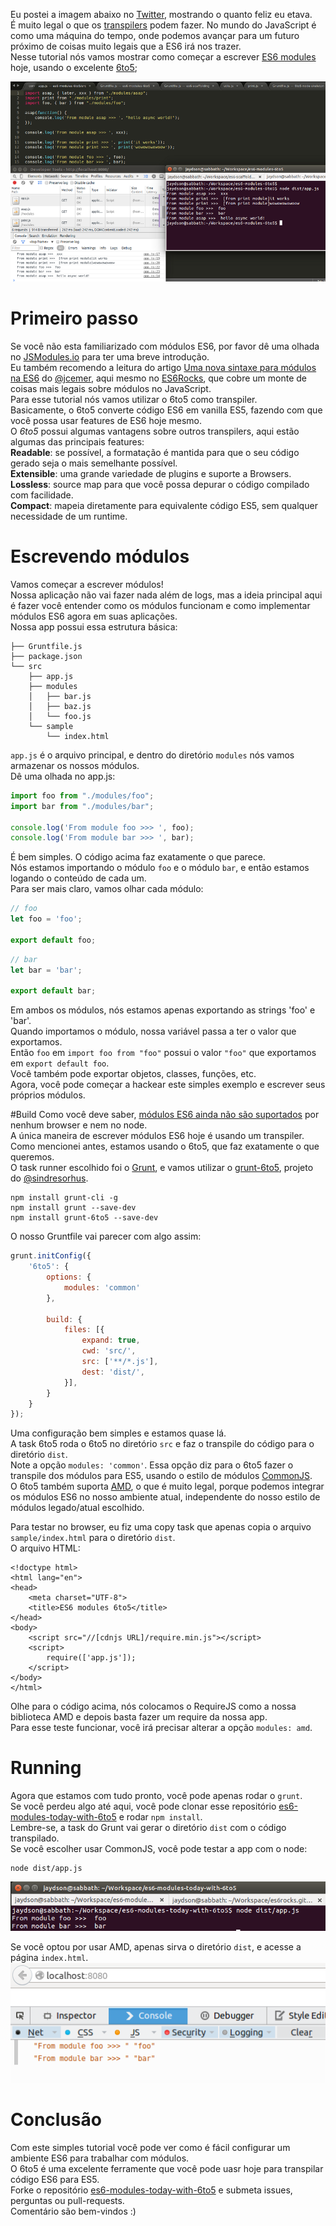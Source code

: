 <!--
layout: post
title: Módulos ES6 hoje com o 6to5
date: 2014-10-28T12:49:54.528Z
comments: true
published: true
keywords: ES6, modules, 6to5
description: Um tutorial sobre o uso de módulos ES6 hoje com o 6to5
categories: Modules, Tutorial
authorName: Jaydson Gomes
authorLink: http://twitter.com/jaydson
-->
<!--more-->
Eu postei a imagem abaixo no [Twitter](https://twitter.com/jaydson/status/526882798263881730), mostrando o quanto feliz eu etava.  
É muito legal o que os [transpilers](http://en.wikipedia.org/wiki/Source-to-source_compiler) podem fazer. No mundo do JavaScript é como uma máquina do tempo, onde podemos avançar para um futuro próximo de coisas muito legais que a ES6 irá nos trazer.  
Nesse tutorial nós vamos mostrar como começar a escrever [ES6 modules](http://jsmodules.io/) hoje, usando o excelente [6to5](https://github.com/sebmck/6to5);  

![modules today with 6to5](/img/modules-today-6to5.png)

# Primeiro passo
Se você não esta familiarizado com módulos ES6, por favor dê uma olhada no [JSModules.io](http://jsmodules.io/) para ter uma breve introdução.  
Eu também recomendo a leitura do artigo [Uma nova sintaxe para módulos na ES6](http://es6rocks.com/pt-br/2014/07/a-new-syntax-for-modules-in-es6/) do [@jcemer](http://twitter.com/jcemer), aqui mesmo no [ES6Rocks](http://es6rocks.com), que cobre um monte de coisas mais legais sobre módulos no JavaScript.  
Para esse tutorial nós vamos utilizar o 6to5 como transpiler.  
Basicamente, o 6to5 converte código ES6 em vanilla ES5, fazendo com que você possa usar features de ES6 hoje mesmo.  
O _6to5_  possui algumas vantagens sobre outros transpilers, aqui estão algumas das principais features:  
__Readable__: se possível, a formatação é mantida para que o seu código gerado seja o mais semelhante possível.  
__Extensible__: uma grande variedade de plugins e suporte a Browsers.  
__Lossless__: source map para que você possa depurar o código compilado com facilidade.  
__Compact__: mapeia diretamente para equivalente código ES5, sem qualquer necessidade de um runtime.  

# Escrevendo módulos
Vamos começar a escrever módulos!  
Nossa aplicação não vai fazer nada além de logs, mas a ideia principal aqui é fazer você entender como os módulos funcionam e como implementar módulos ES6 agora em suas aplicações.  
Nossa app possui essa estrutura básica:  
```
├── Gruntfile.js
├── package.json
└── src
    ├── app.js
    ├── modules
    │   ├── bar.js
    │   ├── baz.js
    │   └── foo.js
    └── sample
        └── index.html
```
`app.js` é o arquivo principal, e dentro do diretório `modules` nós vamos armazenar os nossos módulos.  
Dê uma olhada no app.js:  
```javascript
import foo from "./modules/foo";
import bar from "./modules/bar";

console.log('From module foo >>> ', foo);
console.log('From module bar >>> ', bar);
```
É bem simples. O código acima faz exatamente o que parece.  
Nós estamos importando o módulo `foo` e o módulo `bar`, e então estamos logando o conteúdo de cada um.  
Para ser mais claro, vamos olhar cada módulo:  
```javascript
// foo
let foo = 'foo';

export default foo;
```
```javascript
// bar
let bar = 'bar';

export default bar;
```
Em ambos os módulos, nós estamos apenas exportando as strings 'foo' e 'bar'.  
Quando importamos o módulo, nossa variável passa a ter o valor que exportamos.  
Então `foo` em `import foo from "foo"` possui o valor `"foo"` que exportamos em `export default foo`.  
Você também pode exportar objetos, classes, funções, etc.  
Agora, você pode começar a hackear este simples exemplo e escrever seus próprios módulos.  

#Build
Como você deve saber, [módulos ES6 ainda não são suportados](http://kangax.github.io/compat-table/es6/) por nenhum browser e nem no node.  
A única maneira de escrever módulos ES6 hoje é usando um transpiler.  
Como mencionei antes, estamos usando o 6to5, que faz exatamente o que queremos.  
O task runner escolhido foi o [Grunt](http://gruntjs.com/), e vamos utilizar o [grunt-6to5](https://github.com/sindresorhus/grunt-6to5), projeto do [@sindresorhus](https://twitter.com/sindresorhus).  

```shell
npm install grunt-cli -g
npm install grunt --save-dev
npm install grunt-6to5 --save-dev
```

O nosso Gruntfile vai parecer com algo assim:  
```javascript
grunt.initConfig({
	'6to5': {
		options: {
			modules: 'common'
		},

		build: {
			files: [{
				expand: true,
				cwd: 'src/',
				src: ['**/*.js'],
				dest: 'dist/',
			}],
		}
	}
});
```

Uma configuração bem simples e estamos quase lá.  
A task 6to5 roda o 6to5 no diretório `src` e faz o transpile do código para o diretório `dist`.  
Note a opção `modules: 'common'`. Essa opção diz para o 6to5 fazer o transpile dos módulos para ES5, usando o estilo de módulos [CommonJS](http://wiki.commonjs.org/wiki/CommonJS).  
O 6to5 também suporta [AMD](http://requirejs.org/docs/whyamd.html), o que é muito legal, porque podemos integrar os módulos ES6 no nosso ambiente atual, independente do nosso estilo de módulos legado/atual escolhido.  

Para testar no browser, eu fiz uma copy task que apenas copia o arquivo `sample/index.html` para o diretório `dist`.  
O arquivo HTML:  
```markup
<!doctype html>
<html lang="en">
<head>
	<meta charset="UTF-8">
	<title>ES6 modules 6to5</title>
</head>
<body>
	<script src="//[cdnjs URL]/require.min.js"></script>
	<script>
		require(['app.js']);
	</script>
</body>
</html>
```
Olhe para o código acima, nós colocamos o RequireJS como a nossa biblioteca AMD e depois basta fazer um require da nossa app.  
Para esse teste funcionar, você irá precisar alterar a opção `modules: amd`.  

# Running
Agora que estamos com tudo pronto, você pode apenas rodar o `grunt`.  
Se você perdeu algo até aqui, você pode clonar esse repositório [es6-modules-today-with-6to5](https://github.com/es6rocks/es6-modules-today-with-6to5) e rodar `npm install`.  
Lembre-se, a task do Grunt vai gerar o diretório `dist` com o código transpilado.  
Se você escolher usar CommonJS, você pode testar a app com o node:  
```shell
node dist/app.js
```
![Running with node](/img/running-node.png)

Se você optou por usar AMD, apenas sirva o diretório `dist`, e acesse a página `index.html`.  
![AMD ES6](/img/amd-es6.png)

# Conclusão
Com este simples tutorial você pode ver como é fácil configurar um ambiente ES6 para trabalhar com módulos.  
O 6to5 é uma excelente ferramente que você pode uasr hoje para transpilar código ES6 para ES5.  
Forke o repositório [es6-modules-today-with-6to5](https://github.com/es6rocks/es6-modules-today-with-6to5) e submeta issues, perguntas ou pull-requests.  
Comentário são bem-vindos :)
